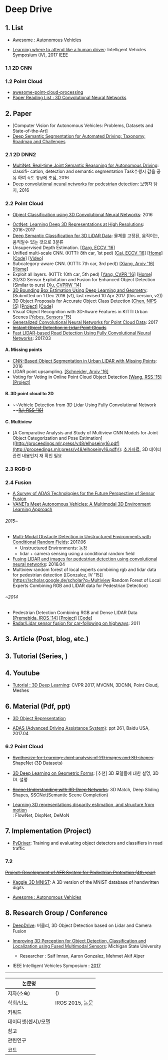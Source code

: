 # Deep Drive

## 1. List

* [Awesome : Autonomous Vehicles](https://github.com/takeitallsource/awesome-autonomous-vehicles)

- [Learning where to attend like a human driver](http://ieeexplore.ieee.org/document/7995833/): Intelligent Vehicles Symposium (IV), 2017 IEEE

### 1.1 2D CNN

### 1.2 Point Cloud

* [awesome-point-cloud-processing](https://github.com/mmolero/awesome-point-cloud-processing)
* [Paper Reading List : 3D Convolutional Neural Networks](http://davidstutz.de/3d-convolutional-neural-networks-a-reading-list/)

## 2. Paper

* \[Computer Vision for Autonomous Vehicles: Problems, Datasets and State-of-the-Art\]
* [Deep Semantic Segmentation for Automated Driving: Taxonomy, Roadmap and Challenges](https://arxiv.org/abs/1707.02432v2)

### 2.1 2D DNN2

* [MultiNet: Real-time Joint Semantic Reasoning for Autonomous Driving](https://arxiv.org/abs/1612.07695v1): classifi-
  cation, detection and semantic segmentation Task수행시 값을 공유 하여 `속도 향상`에 초점, 2016 
* [Deep convolutional neural networks for pedestrian detection](https://arxiv.org/abs/1510.03608v5): 보행자 탐지, 2016

### 2.2 Point Cloud

- [Object Classification using 3D Convolutional Neural Networks](http://publications.lib.chalmers.se/records/fulltext/249371/249371.pdf): 2016

* [OctNet: Learning Deep 3D Representations at High Resolutions](https://arxiv.org/abs/1611.05009v4): 2016~2017
* [Deep Semantic Classification for 3D LiDAR Data](https://arxiv.org/abs/1706.08355v1): 물체를 고정된, 움직이는, 움직일수 있는 것으로 3분류 
* Unsupervised Depth Estimation. [\[Garg, ECCV '16\]](http://arxiv.org/abs/1603.04992)
* Unified multi-scale CNN. \(KITTI: 8th car, 1st ped\) [\[Cai, ECCV '16\]](http://arxiv.org/abs/1607.07155) [\[Home\]](https://sites.google.com/site/zhaoweicai1989/) [\[Code\]](https://github.com/zhaoweicai/mscnn) [\[Video\]](https://www.youtube.com/watch?v=NQFCURgv_cY&feature=youtu.be)
* Subcategory-aware CNN. \(KITTI: 7th car, 3rd ped\)\) [\[Xiang, Arxiv '16\]](http://arxiv.org/abs/1604.04693) [\[Home\]](https://yuxng.github.io/)
* Exploit all layers. \(KITTI: 10th car, 5th ped\) [\[Yang, CVPR '16\]](http://www.cv-foundation.org/openaccess/content_cvpr_2016/papers/Yang_Exploit_All_the_CVPR_2016_paper.pdf) [\[Home\]](http://www.umiacs.umd.edu/~fyang/)
* 2D/3D Sensor Exploitation and Fusion for Enhanced Object Detection \(Similar to ours\) [\[Xu, CVPRW '14\]](http://www.cv-foundation.org/openaccess/content_cvpr_workshops_2014/W19/papers/Xu_2D3D_Sensor_Exploitation_2014_CVPR_paper.pdf)
* [3D Bounding Box Estimation Using Deep Learning and Geometry](https://arxiv.org/abs/1612.00496): \(Submitted on 1 Dec 2016 \(v1\), last revised 10 Apr 2017 \(this version, v2\)\)
* 3D Object Proposals for Accurate Object Class Detection [\[Chen, NIPS 15\]](http://papers.nips.cc/paper/5644-3d-object-proposals-for-accurate-object-class-detection) [\[Project\]](http://www.cs.toronto.edu/objprop3d/) [\[Code\]](http://www.cs.toronto.edu/objprop3d/downloads.php)
* Visual Object Recognition with 3D-Aware Features in KITTI Urban Scenes [\[Yebes, Sensors '15\]](http://www.mdpi.com/1424-8220/15/4/9228/htm)
* [Generalized Convolutional Neural Networks for Point Cloud Data](https://arxiv.org/abs/1707.06719v1): 2017
* [~~Instant Object Detection in Lidar Point Clouds~~](http://ieeexplore.ieee.org/stamp/stamp.jsp?arnumber=7927715&tag=1)
* [Fast LIDAR-based Road Detection Using Fully Convolutional Neural Networks](https://arxiv.org/abs/1703.03613): 2017.03

#### A. Missing points

* [CNN-Based Object Segmentation in Urban LIDAR with Missing Points](http://ieeexplore.ieee.org/document/7785116/): 2016
* LIDAR point upsampling. [\[Schneider, Arxiv '16\]](https://arxiv.org/abs/1608.00753)
* Voting for Voting in Online Point Cloud Object Detection [\[Wang, RSS '15\]](http://www.roboticsproceedings.org/rss11/p35.pdf) [\[Project\]](http://mrg.robots.ox.ac.uk/vote3d/)

#### B. 3D point cloud to 2D

* ~~Vehicle Detection from 3D Lidar Using Fully Convolutional Network ~~[~~\[Li, RSS '16\]~~](http://www.roboticsproceedings.org/rss12/p42.pdf)

#### C. Multiview

* \[A Comparative Analysis and Study of Multiview CNN Models for Joint Object
  Categorization and Pose Estimation\]\([http://proceedings.mlr.press/v48/elhoseiny16.pdf](http://proceedings.mlr.press/v48/elhoseiny16.pdf)\): [추가자료](http://proceedings.mlr.press/v48/elhoseiny16-supp.pdf), 3D 데이터 관련 내용인지 재 확인 필요 

### 2.3 RGB-D

### 2.4 Fusion

* [A Survey of ADAS Technologies for the Future Perspective of Sensor Fusion](https://link.springer.com/chapter/10.1007/978-3-319-45246-3_13)
* [VANETs Meet Autonomous Vehicles: A Multimodal 3D Environment Learning Approach](https://arxiv.org/abs/1705.08624)

###### 2015~

* [Multi-Modal Obstacle Detection in Unstructured Environments with Conditional Random Fields](https://arxiv.org/abs/1706.02908): 2017.06
  * Unstructured Environments: 농장 
  * lidar + camera sensing using a conditional random field
* [Fusing LIDAR and images for pedestrian detection using convolutional neural networks](http://ieeexplore.ieee.org/abstract/document/7487370/): 2016.04
* Multiview random forest of local experts combining rgb and lidar data for pedestrian detection [\[Gonzalez, IV '15\]](https://scholar.google.de/scholar?q=Multiview Random Forest of Local Experts Combining RGB and LIDAR data  for Pedestrian Detection)

###### ~2014

* Pedestrian Detection Combining RGB and Dense LIDAR Data [\[Premebida, IROS '14\]](https://people.eecs.berkeley.edu/~carreira/papers/iros2014.pdf) [\[Project\]](http://home.isr.uc.pt/~cpremebida/IROS14/LaserVisionFusion.html) [\[Code\]](http://home.isr.uc.pt/~cpremebida/IROS14/Codes_CP_IROS2014.zip)
* [Radar/Lidar sensor fusion for car-following on highways](http://ieeexplore.ieee.org/abstract/document/6144918/): 2011

## 3. Article \(Post, blog, etc.\)

## 3. Tutorial \(Series, \)

## 4. Youtube

* [Tutorial : 3D Deep Learning](https://www.youtube.com/watch?v=8CenT_4HWyY): CVPR 2017, MVCNN, 3DCNN, Point Cloud, Meshes

## 6. Material \(Pdf, ppt\)

* [3D Object Representation  
  ](http://www.connellybarnes.com/work/class/2015/intro_gfx/lectures/17-3DObjectRepresentation.pdf)

* [ADAS \(Advanced Driving Assistance System\)](https://www.slideshare.net/yuhuang/advanced-driving-assistance-system): ppt 261, Baidu USA, 2017.04

### 6.2 Point Cloud

* [~~Synthesize for Learning: Joint analysis of 2D images and 3D shapes~~](http://ai.stanford.edu/~haosu/slides/3dv.pptx): ShapeNet \(3D Datasets\)

* [3D Deep Learning on Geometric Forms](http://ai.stanford.edu/~haosu/slides/NIPS16_3DDL.pptx): \[추천\] 3D 모델들에 대한 설명, 3D DL 설명

* [~~Scene Understanding with 3D Deep Networks~~](https://www.cs.princeton.edu/~funk/nips16.pdf): 3D Match, Deep Sliding Shapes, SSCNet\(Semantic Scene Completion\)

* [Learning 3D representations,disparity estimation, and structure from motion  
  ](http://3ddl.cs.princeton.edu/2016/slides/brox.pdf): FlowNet, DispNet, DeMoN

## 7. Implementation \(Project\)

* [PyDriver](https://github.com/lpltk/pydriver): Training and evaluating object detectors and classifiers in road traffic 

### 7.2

[~~Project: Development of AEB System for Pedestrian Protection \(4th year\)~~](https://github.com/nlkim0817/ProjAEB_4thYear)

* [Kaggle\_3D MNIST](https://www.kaggle.com/daavoo/3d-mnist): A 3D version of the MNIST database of handwritten digits

* [Awesome : Autonomous Vehicles](https://github.com/takeitallsource/awesome-autonomous-vehicles)



## 8. Research Group / Conference 

- [DeepDrive](https://deepdrive.berkeley.edu/project/3d-object-detection-based-lidar-and-camera-fusion): 버클리, 3D Object Detection based on Lidar and Camera Fusion

- [Improving 3D Perception for Object Detection, Classification and Localization using Fused Multimodal Sensors](http://cse.msu.edu/~gonza647/proj03.html): Michigan State University
  - Researcher : Saif Imran, Aaron Gonzalez, Mehmet Akif Alper

- IEEE Intelligent Vehicles Symposium : [2017](https://its.papercept.net/conferences/conferences/IV2017/program/IV2017_ContentListWeb_3.html)




---

|논문명 | |
| --- | --- |
| 저자\(소속\) | \(\) |
| 학회/년도 | IROS 2015, [논문]() |
| 키워드 | |
| 데이터셋(센서)/모델 | |
| 참고 | |
| 관련연구||
| 코드 | |



